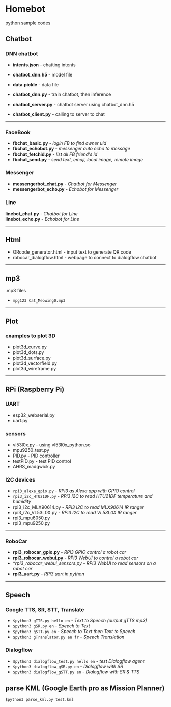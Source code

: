 # Homebot 
python sample codes

## Chatbot

### DNN chatbot
* **intents.json** - chatting intents
* **chatbot_dnn.h5** - model file
* **data.pickle** - data file
* **chatbot_dnn.py** - train chatbot, then inference

* **chatbot_server.py** - chatbot server using chatbot_dnn.h5
* **chatbot_client.py** - calling to server to chat

---
### FaceBook
* **fbchat_basic.py** - *login FB to find owner uid* <br />
* **fbchat_echobot.py** - *messenger auto echo to message* <br />
* **fbchat_fetchid.py** - *list all FB friend's id* <br />
* **fbchat_send.py** - *send text, emoji, local image, remote image* <br />

### Messenger
* **messengerbot_chat.py** - *Chatbot for Messenger* <br />
* **messengerbot_echo.py** - *Echobot for Messenger* <br />

### Line
**linebot_chat.py** - *Chatbot for Line* <br />
**linebot_echo.py** - *Echobot for Line* <br />

---
## Html
* QRcode_generator.html - input text to generate QR code
* robocar_dialogflow.html - webpage to connect to dialogflow chatbot

---
## mp3 
.mp3 files<br>
* `mpg123 Cat_Meowing0.mp3`<br>

---
## Plot

### examples to plot 3D
* plot3d_curve.py
* plot3d_dots.py
* plot3d_surface.py
* plot3d_vectorfield.py
* plot3d_wireframe.py

---
## RPi (Raspberry Pi)

### UART
* esp32_webserial.py
* uart.py

### sensors
* vl53l0x.py - using vl53l0x_python.so
* mpu9250_test.py
* PID.py - PID controller
* testPID.py - test PID control
* AHRS_madgwick.py

### I2C devices
* `rpi3_alexa_gpio.py`    - *RPi3 as Alexa app with GPIO control*<br>
* `rpi3_i2c_HTU21DF.py`   - *RPi3 I2C to read HTU21DF temperature and humidity* <br>
* rpi3_i2c_MLX90614.py  - *RPi3 I2C to read MLX90614 IR ranger* <br>
* rpi3_i2c_VL53L0X.py   - *RPi3 I2C to read VL53L0X IR ranger* <br>
* rpi3_mpu6050.py<br>
* rpi3_mpu9250.py<br>

---
### RoboCar
* **rpi3_robocar_gpio.py**  - *RPi3 GPIO control a robot car* <br>
* **rpi3_robocar_webui.py** - *RPi3 WebUI to control a robot car* <br>
* **rpi3_robocar_webui_sensors.py* - *RPi3 WebUI to read sensors on a robot car* <br>
* **rpi3_uart.py**          - *RPi3 uart in python*<br>

---
## Speech 

### Google TTS, SR, STT, Translate
* `$python3 gTTS.py hello en` - *Text to Speech (output gTTS.mp3)*<br>
* `$python3 gSR.py en` - *Speech to Text*<br>
* `$python3 gSTT.py en` - *Speech to Text then Text to Speech*<br>
* `$python3 gTranslator.py en fr` - *Speech Translation*<br>

### Dialogflow
* `$python3 dialogflow_test.py hello en` - *test Dialogflow agent*<br>
* `$python3 dialogflow_gSR.py en` - *Dialogflow with SR*<br>
* `$python3 dialogflow_gSTT.py en` - *Dialogflow with SR & TTS*<br>

## parse KML (Google Earth pro as Mission Planner)
`$python3 parse_kml.py test.kml`
